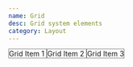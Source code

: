 ```yaml
---
name: Grid
desc: Grid system elements
category: Layout
---
```


<core-knobs  name="core-grid">
<core-grid>
  <core-grid-item style="border: 1px solid gray" sm="12" md="6">
    Grid Item 1
  </core-grid-item>
  <core-grid-item style="border: 1px solid gray" sm="12" md="4">
    Grid Item 2
  </core-grid-item>
  <core-grid-item style="border: 1px solid gray" sm="12" md="2">
    Grid Item 3
  </core-grid-item>
</core-grid>
</core-knobs>

